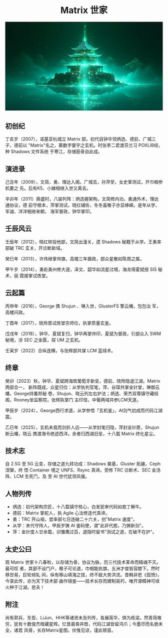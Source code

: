 # <center>Matrix 世家</center>

![matrix](../images/matrix.jpeg)

## 初创纪

丁亥岁（2007），诺基亚杭城立 Matrix 部。初代目钟华领炳选、德前、广城三子，德前以
"Matrix"名之，慕数字寰宇之玄机。时张李二君渡芬兰习 POXLIB经，种 Shadows 文件系统
于寒江，存储筋骨自此成。

## 演进录

己丑年（2009），文简、勇、理达入阁。广城去，孙萍至，女史掌测试，开巾帼参机要之
先。后有K5、小娣相继入世又离去。

辛卯年（2011）鼎盛时，八骏列阵：炳选握架构，文简修内功，勇通外术，理达通协议，德
前守根本，萍掌测试，晓红辅佐，冬冬虽稚子亦显峥嵘。是年从学、军诚、洋洋相继来朝，
海军督政，钟华掌印。

## 壬辰风云

壬辰年（2012），晓红转投他部，文简出潼关，遗 Shadows 秘籍于从学。王勇率部破 TRC
玄关，开诊断新域。

癸巳年（2013），许伟继掌帅旗，高楼三年摄政，部众星散如陈周之属。

甲午岁（2014），勇赴美州修大道，泽文、韶华如流星过境，海龙得夏斌授 SIS 秘术，丽
霞接掌试炼堂。

## 云起篇

丙申年（2016），George 携 Shujun 、琳入世，GlusterFS 擎云幡，包包治
军，高楼问政。

丁酉年（2017），晓玲晋试炼堂宗师位，执掌质量玄鉴。

戊戌年（2018），钟华、夏斌复归，钟华再掌帅印，夏斌为督政，引部众入 SWM 秘境，涉
SEC 之金匮，探 UM 之玄机。

壬寅岁（2022）合纵连横，与张辉部共谋 LCM 蓝绿术。

## 终章

癸卯（2023）秋，钟华、夏斌跨海筑葡萄牙新垒，德前、晓玲隐退江湖。Matrix两部合一，
新阵既成，众星归位：从学执判官笔，萍、谷琛共掌金针堂，琳御云幡，George持番邦秘
卷，Shujun、晓云列左右护法；炳选、荣杰双尊镇守藏经阁，Rooney坐监察院，张辉执掌门
主印信，中葡两域共参LCM天道。

甲辰岁（2024），George西行求道，从学参悟「玄机鉴」，AI剑气初成而代码江湖震。

乙巳年（2025），玄机未竟而剑折人远——从学封笔归隐，萍封金针匣，Shujun断云幡，晓云
携渡海令绝迹西洋。余者归西湖旧垒，十八载 Matrix 终化星尘。


## 技术志

自 2.5G 至 5G 云变，存储之道九转功成：Shadows 奠基，Gluster 拓疆，Ceph 涅槃，终
悟 Container 境之 UNFS、Rsync 真谛。旁修 TRC 诊断术、SEC 金汤阵、LCM 生死门，及
至 AI 世代犹领风骚。

## 人物列传

- 炳选：初代架构宗匠，十八载镇守核心，白发犹审代码如庖丁解牛。
- 德前：Matrix 掌舵人，执 Agile 心法修迭代真谛。
- 勇：TRC 开山祖，尝率部七日连破二十六关，创"Matrix 速度"。
- 从学：末代守阵人，甲辰岁铸 AI 鉴码使，谓"此非代庖，乃铸新剑"。
- 萍：金针度人廿余载，训雏鹰过百，退隐时留书"测试之道，在破不在护"。

## 太史公曰

观 Matrix 世家十八春秋，以存储为骨，协议为脉，历三代技术革命而精魂不灭。最可叹
者，其部不设门户，稚子可论道，巾帼能执旗，五洲才俊皆容膝下。然时移世易，巨轮倾轧
间，纵有移山填海之技，终不敌大势洪流。昔韩非悲《孤愤》，今录此传，亦为天下技术部
曲作镜鉴——技术长存而建制易朽，唯开源精神可续火种于江湖。悲夫！

## 附注

尚有郭兵、东哲、LiJun、HHK等诸贤未及列传，各展英华，俱为栋梁。然青简难
穷，犹有十数俊杰暗藏星辉。忆昔晨昏并辔，代码江湖皆留鸿爪；今墨尽而名册未全，诸君
风骨，长存Matrix星图。伏惟见谅，谨此顿首。
